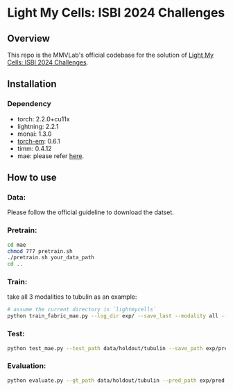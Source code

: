 # Light My Cells: ISBI 2024 Challenges

## Overview

This repo is the MMVLab's official codebase for the solution of [Light My Cells: ISBI 2024 Challenges](https://lightmycells.grand-challenge.org/).

## Installation

### Dependency
- torch: 2.2.0+cu11x
- lightning: 2.2.1
- monai: 1.3.0
- [torch-em](https://github.com/constantinpape/torch-em): 0.6.1
- timm: 0.4.12
- mae: please refer [here](https://github.com/facebookresearch/mae).

## How to use

### Data:
Please follow the official guideline to download the datset.

### Pretrain:
```bash
cd mae
chmod 777 pretrain.sh
./pretrain.sh your_data_path
cd ..
```

### Train:

take all 3 modalities to tubulin as an example:
```bash
# assume the current directory is `lightmycells`
python train_fabric_mae.py --log_dir exp/ --save_last --modality all --train_path data/train/tubulin --model_type vit_b --encoder_checkpoint mae/checkpoint-399.pth --batch_size 16 --lr 3e-4 --optimizer lion --scheduler CosineAnnealingWarmRestartsDecay --accumulation_step 1 --n_epochs 1000 --device 0 --precision "bf16-true"
```
### Test:
```bash
python test_mae.py --test_path data/holdout/tubulin --save_path exp/pred --checkpoint_path exp/checkpoint/best.pth --modality all --device cuda:0
```
### Evaluation:
```bash
python evaluate.py --gt_path data/holdout/tubulin --pred_path exp/pred --output_path exp/metrics.csv --modality all
```
